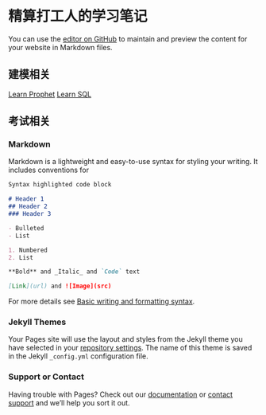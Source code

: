 # 精算打工人的学习笔记

You can use the [editor on GitHub](https://github.com/marina32/learnact/edit/gh-pages/index.md) to maintain and preview the content for your website in Markdown files.


## 建模相关
[Learn Prophet](https://marina32.github.io/learnact/prophetlearn_1) 
[Learn SQL](https://marina32.github.io/learnact/prophetlearn_1) 

## 考试相关


### Markdown

Markdown is a lightweight and easy-to-use syntax for styling your writing. It includes conventions for

```markdown
Syntax highlighted code block

# Header 1
## Header 2
### Header 3

- Bulleted
- List

1. Numbered
2. List

**Bold** and _Italic_ and `Code` text

[Link](url) and ![Image](src)
```

For more details see [Basic writing and formatting syntax](https://docs.github.com/en/github/writing-on-github/getting-started-with-writing-and-formatting-on-github/basic-writing-and-formatting-syntax).

### Jekyll Themes

Your Pages site will use the layout and styles from the Jekyll theme you have selected in your [repository settings](https://github.com/marina32/learnact/settings/pages). The name of this theme is saved in the Jekyll `_config.yml` configuration file.

### Support or Contact

Having trouble with Pages? Check out our [documentation](https://docs.github.com/categories/github-pages-basics/) or [contact support](https://support.github.com/contact) and we’ll help you sort it out.
